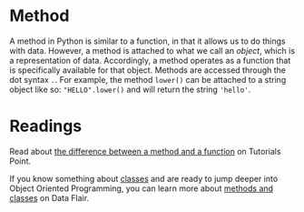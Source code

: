 # Method

A method in Python is similar to a function, in that it allows us to do things with data. However, a method is attached to what we call an *object*, which is a representation of data. Accordingly, a method operates as a function that is specifically available for that object. Methods are accessed through the dot syntax `.`.  For example, the method `lower()` can be attached to a string object like so: `"HELLO".lower()` and will return the string `'hello'`. 

# Readings

Read about [the difference between a method and a function](https://www.tutorialspoint.com/difference-between-method-and-function-in-python) on Tutorials Point.

If you know something about [classes](https://www.w3schools.com/python/python_classes.asp) and are ready to jump deeper into Object Oriented Programming, you can learn more about [methods and classes](https://data-flair.training/blogs/python-method/) on Data Flair. 